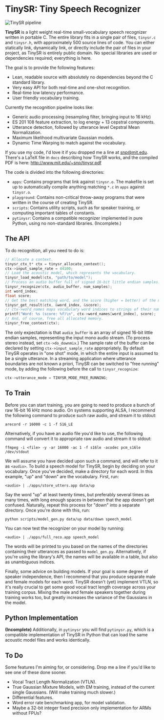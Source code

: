 TinySR: Tiny Speech Recognizer
==============================

![TinySR pipeline](http://web.mit.edu/snp/www/tinysr_diagram.png)

**TinySR** is a light weight real-time small-vocabulary speech recognizer written in portable C.
The entire library fits in a single pair of files, `tinysr.c` and `tinysr.h`, with approximately 500 source lines of code.
You can either statically link, dynamically link, or directly include the pair of files in your project, as TinySR is entirely public domain.
No special libraries are used or dependencies required; everything is here.

The goal is to provide the following features:
* Lean, readable source with absolutely no dependencies beyond the C standard library.
* Very easy API for both real-time and one-shot recognition.
* Real-time low latency performance.
* User friendly vocabulary training.

Currently the recognition pipeline looks like:
* Generic audio processing (resampling filter, bringing input to 16 kHz)
* ES 201 108 feature extraction, to log energy + 13 cepstral components.
* Utterance detection, followed by utterance level Cepstral Mean Normalization.
* Maximum likelihood multivariate Gaussian models.
* Dynamic Time Warping to match against the vocabulary.

If you use my code, I'd love it if you dropped me a line at <snp@mit.edu>.
There's a LaTeX file in `docs` describing how TinySR works, and the compiled PDF is here: http://www.mit.edu/~snp/tinysr.pdf

The code is divided into the following directories:
* `apps`: Contains programs that link against `tinysr.o`. The makefile is set up to automatically compile anything matching `*.c` in `apps` against `tinysr.o`.
* `playground`: Contains non-critical throw-away programs that were written in the course of creating TinySR.
* `scripts`: Contains utility scripts, such as for speaker training, or computing important tables of constants.
* `pytinysr`: Contains a compatible recognizer implemented in pure Python, using no non-standard libraries. (Incomplete.)

The API
-------

To do recognition, all you need to do is:

```C
// Allocate a context.
tinysr_ctx_t* ctx = tinysr_allocate_context();
ctx->input_sample_rate = 44100;
// Load the acoustic model, which represents the vocabulary.
tinysr_load_model(ctx, "path/to/model");
// Process an audio buffer full of signed 16-bit little endian samples.
tinysr_recognize(ctx, audio_buffer, num_samples);
int word_index;
float score;
// Get the best matching word, and the score (higher = better) of the match.
tinysr_get_result(ctx, &word_index, &score);
// ctx->word_names maps vocabulary word indices to strings of their names.
printf("Word: %s (score: %f)\n", ctx->word_names[word_index], score);
// And, of course, free all allocated memory.
tinysr_free_context(ctx);
```

The only expectation is that `audio_buffer` is an array of signed 16-bit little endian samples, representing the input mono audio stream.
(To process stereo instead, set `ctx->do_downmix`.)
The sample rate of the buffer can be declared by setting `ctx->input_sample_rate` appropriately.
By default TinySR operates in "one shot" mode, in which the entire input is assumed to be a single utterance.
In a streaming application where utterance boundaries are not known a priori, TinySR can be switched to "free running" mode, by adding the following before the call to `tinysr_recognize`:

```C
ctx->utterance_mode = TINYSR_MODE_FREE_RUNNING;
```

To Train
--------

Before you can start training, you are going to need to produce a bunch of raw 16-bit 16 kHz mono audio.
On systems supporting ALSA, I recommend the following command to produce such raw audio, and stream it to stdout:

	arecord -r 16000 -c 1 -f S16_LE

Alternatively, if you have an audio file you'd like to use, the following command will convert it to appropriate raw audio and stream it to stdout:

	ffmpeg -i <file> -y -ar 16000 -ac 1 -f s16le -acodec pcm_s16le /dev/stdout

We will assume you have decided upon such a command, and will refer to it as `<audio>`.
To build a speech model for TinySR, begin by deciding on your vocabulary.
Once you've decided, make a directory for each word.
In this example, "up" and "down" are the vocabulary.
First, run:

	<audio> | ./apps/store_utters.app data/up

Say the word "up" at least twenty times, but preferably several times as many times, with long enough spaces in between that the app doesn't get confused.
Naturally, repeat this process for "down" into a separate directory.
Once you're done with this, run:

	python scripts/model_gen.py data/up data/down speech_model

You can now test the recognizer on your model by running:

	<audio> | ./apps/full_reco.app speech_model

The words will be printed to you based on the names of the directories containing their utterances as passed to `model_gen.py`.
Alternatively, if you're using the library's API, the names will be available in a table, but also as unambiguous indices.

Finally, some advice on building models.
If your goal is some degree of speaker independence, then I recommend that you produce separate male and female models for each word.
TinySR doesn't (yet) implement VTLN, so it's really crucial to get some good vocal tract length coverage across your training corpus.
Mixing the male and female speakers together during training works too, but greatly increases the variance of the Gaussians in the model.

Python Implementation
---------------------

**(Incomplete)**
Additionally, in `pytinysr` you will find `pytinysr.py`, which is a compatible implementation of TinySR in Python that can load the same acoustic model files and works identically.

To Do
-----

Some features I'm aiming for, or considering.
Drop me a line if you'd like to see one of these done sooner.

* Vocal Tract Length Normalization (VTLN).
* True Gaussian Mixture Models, with EM training, instead of the current single Gaussians. (Will make training much slower.)
* Differential features.
* Word error rate benchmarking app, for model validation.
* Maybe a 32-bit integer fixed precision only implementation for ARMs without FPUs?

